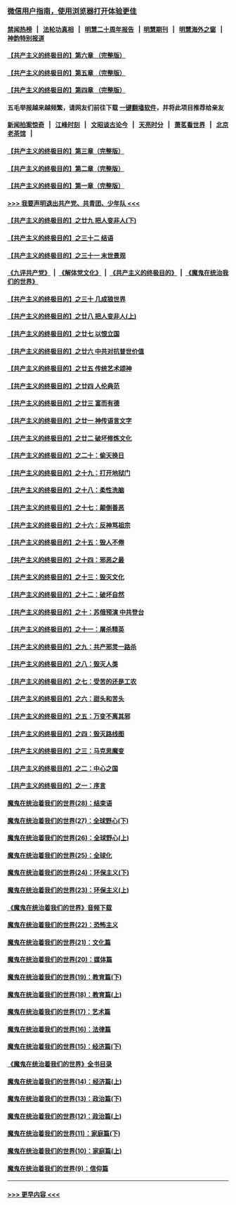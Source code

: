 ### [微信用户指南，使用浏览器打开体验更佳](https://github.com/gfw-breaker/banned-news1/blob/master/indexes/wechat-guide.md?t=0)
#### [禁闻热榜](热点新闻.md?t=0)  &nbsp;&nbsp;|&nbsp;&nbsp; [法轮功真相](https://github.com/gfw-breaker/truth/blob/master/README.md?t=0) &nbsp;&nbsp;|&nbsp;&nbsp; [明慧二十周年报告](https://github.com/gfw-breaker/mh-reports/blob/master/README.md?t=0) &nbsp;&nbsp;|&nbsp;&nbsp;[明慧期刊](https://github.com/gfw-breaker/mh-qikan) &nbsp;&nbsp;|&nbsp;&nbsp; [明慧海外之窗](https://github.com/gfw-breaker/mh-news/blob/master/README.md?t=0) &nbsp;&nbsp;|&nbsp;&nbsp; [神韵特别报道](https://github.com/gfw-breaker/mh-news/blob/master/shenyun.md?t=0)
#### [【共产主义的终极目的】第六章 （完整版）](../pages/nsc422/n11428913.md?t=02162211) 
#### [【共产主义的终极目的】第五章 （完整版）](../pages/nsc422/n11428912.md?t=02162211) 
#### [【共产主义的终极目的】第四章 （完整版）](../pages/nsc422/n11428907.md?t=02162211) 
#### 五毛举报越来越频繁，请网友们前往下载 [一键翻墙软件](https://github.com/gfw-breaker/ssr-accounts)，并将此项目推荐给亲友
#### [新闻拍案惊奇](https://github.com/gfw-breaker/banned-news1/blob/master/pages/link4.md) &nbsp;&nbsp;|&nbsp;&nbsp; [江峰时刻](https://github.com/gfw-breaker/banned-news1/blob/master/pages/link4.md) &nbsp;&nbsp;|&nbsp;&nbsp; [文昭谈古论今](https://github.com/gfw-breaker/banned-news1/blob/master/pages/link4.md) &nbsp;&nbsp;|&nbsp;&nbsp; [天亮时分](https://github.com/gfw-breaker/banned-news1/blob/master/pages/link4.md) &nbsp;&nbsp;|&nbsp;&nbsp; [萧茗看世界](https://github.com/gfw-breaker/banned-news1/blob/master/pages/link4.md) &nbsp;&nbsp;|&nbsp;&nbsp; [北京老茶馆](https://github.com/gfw-breaker/banned-news1/blob/master/pages/link4.md) &nbsp;&nbsp;|&nbsp;&nbsp; 
#### [【共产主义的终极目的】第三章（完整版）](../pages/nsc422/n11428848.md?t=02162211) 
#### [【共产主义的终极目的】第二章（完整版）](../pages/nsc422/n11428831.md?t=02162211) 
#### [【共产主义的终极目的】第一章（完整版）](../pages/nsc422/n11417651.md?t=02162211) 
#### [>>> 我要声明退出共产党、共青团、少年队 <<<](https://github.com/begood0513/goodnews/blob/master/quit/letter.md) 
#### [【共产主义的终极目的】之廿九 把人变非人(下)](../pages/nsc422/n11344140.md?t=02162211) 
#### [【共产主义的终极目的】之三十二 结语](../pages/nsc422/n11360535.md?t=02162211) 
#### [【共产主义的终极目的】之三十一 末世景观](../pages/nsc422/n11351129.md?t=02162211) 
#### [《九评共产党》](https://github.com/begood0513/9ping.md/blob/master/README.md) &nbsp;|&nbsp; [《解体党文化》](../../../../jtdwh.md/blob/master/README.md)  &nbsp;|&nbsp; [《共产主义的终极目的》](../../../../gczydzjmd.md/blob/master/README.md) &nbsp;|&nbsp; [《魔鬼在统治我们的世界》](../../../../mgztzwmdsj.md/blob/master/README.md) 
#### [【共产主义的终极目的】之三十 几成狼世界](../pages/nsc422/n11348280.md?t=02162211) 
#### [【共产主义的终极目的】之廿八 把人变非人(上)](../pages/nsc422/n11340492.md?t=02162211) 
#### [【共产主义的终极目的】之廿七 以恨立国](../pages/nsc422/n11336944.md?t=02162211) 
#### [【共产主义的终极目的】之廿六 中共对抗普世价值](../pages/nsc422/n11324785.md?t=02162211) 
#### [【共产主义的终极目的】之廿五 传统艺术颂神](../pages/nsc422/n11296396.md?t=02162211) 
#### [【共产主义的终极目的】之廿四 人伦典范](../pages/nsc422/n11296397.md?t=02162211) 
#### [【共产主义的终极目的】之廿三 富而有德](../pages/nsc422/n11283598.md?t=02162211) 
#### [【共产主义的终极目的】之廿一 神传语言文字](../pages/nsc422/n11263265.md?t=02162211) 
#### [【共产主义的终极目的】之廿二 破坏修炼文化](../pages/nsc422/n11245728.md?t=02162211) 
#### [【共产主义的终极目的】之二十：偷天换日](../pages/nsc422/n11238846.md?t=02162211) 
#### [【共产主义的终极目的】之十九：打开地狱门](../pages/nsc422/n11206376.md?t=02162211) 
#### [【共产主义的终极目的】之十八：柔性洗脑](../pages/nsc422/n11199994.md?t=02162211) 
#### [【共产主义的终极目的】之十七：颠倒善恶](../pages/nsc422/n11179782.md?t=02162211) 
#### [【共产主义的终极目的】之十六：反神骂祖宗](../pages/nsc422/n11166798.md?t=02162211) 
#### [【共产主义的终极目的】之十五：毁人不倦](../pages/nsc422/n11166792.md?t=02162211) 
#### [【共产主义的终极目的】之十四：邪恶之最](../pages/nsc422/n11150249.md?t=02162211) 
#### [【共产主义的终极目的】之十三：毁灭文化](../pages/nsc422/n11135227.md?t=02162211) 
#### [【共产主义的终极目的】之十二：破坏自然](../pages/nsc422/n11135214.md?t=02162211) 
#### [【共产主义的终极目的】之十：苏俄预演 中共登台](../pages/nsc422/n11118424.md?t=02162211) 
#### [【共产主义的终极目的】之十一：屠杀精英](../pages/nsc422/n11118442.md?t=02162211) 
#### [【共产主义的终极目的】之九：共产邪灵一路杀](../pages/nsc422/n11114139.md?t=02162211) 
#### [【共产主义的终极目的】之八：毁灭人类](../pages/nsc422/n11108503.md?t=02162211) 
#### [【共产主义的终极目的】之七：受苦的还是工农](../pages/nsc422/n11101809.md?t=02162211) 
#### [【共产主义的终极目的】之六：甜头和苦头](../pages/nsc422/n11096971.md?t=02162211) 
#### [【共产主义的终极目的】之五：万变不离其邪](../pages/nsc422/n11091285.md?t=02162211) 
#### [【共产主义的终极目的】之四：毁灭路线图](../pages/nsc422/n11086284.md?t=02162211) 
#### [【共产主义的终极目的】之三：马克思魔变](../pages/nsc422/n11061941.md?t=02162211) 
#### [【共产主义的终极目的】之二：中心之国](../pages/nsc422/n11047728.md?t=02162211) 
#### [【共产主义的终极目的】之一：序言](../pages/nsc422/n11086077.md?t=02162211) 
#### [魔鬼在统治着我们的世界(28)：结束语](../pages/nsc422/n10936246.md?t=02162211) 
#### [魔鬼在统治着我们的世界(27)：全球野心(下)](../pages/nsc422/n10928319.md?t=02162211) 
#### [魔鬼在统治着我们的世界(26)：全球野心(上)](../pages/nsc422/n10900318.md?t=02162211) 
#### [魔鬼在统治着我们的世界(25)：全球化](../pages/nsc422/n10788205.md?t=02162211) 
#### [魔鬼在统治着我们的世界(24)：环保主义(下)](../pages/nsc422/n10695307.md?t=02162211) 
#### [魔鬼在统治着我们的世界(23)：环保主义(上)](../pages/nsc422/n10688613.md?t=02162211) 
#### [《魔鬼在统治着我们的世界》音频下载](../pages/nsc422/n10635553.md?t=02162211) 
#### [魔鬼在统治着我们的世界(22)：恐怖主义](../pages/nsc422/n10614727.md?t=02162211) 
#### [魔鬼在统治着我们的世界(21)：文化篇](../pages/nsc422/n10597706.md?t=02162211) 
#### [魔鬼在统治着我们的世界(20)：媒体篇](../pages/nsc422/n10586579.md?t=02162211) 
#### [魔鬼在统治着我们的世界(19)：教育篇(下)](../pages/nsc422/n10564808.md?t=02162211) 
#### [魔鬼在统治着我们的世界(18)：教育篇(上)](../pages/nsc422/n10526970.md?t=02162211) 
#### [魔鬼在统治着我们的世界(17)：艺术篇](../pages/nsc422/n10499093.md?t=02162211) 
#### [魔鬼在统治着我们的世界(16)：法律篇](../pages/nsc422/n10485969.md?t=02162211) 
#### [魔鬼在统治着我们的世界(15)：经济篇(下)](../pages/nsc422/n10469975.md?t=02162211) 
#### [《魔鬼在统治着我们的世界》全书目录](../pages/nsc422/n10464261.md?t=02162211) 
#### [魔鬼在统治着我们的世界(14)：经济篇(上)](../pages/nsc422/n10457370.md?t=02162211) 
#### [魔鬼在统治着我们的世界(13)：政治篇(下)](../pages/nsc422/n10448270.md?t=02162211) 
#### [魔鬼在统治着我们的世界(12)：政治篇(上)](../pages/nsc422/n10444576.md?t=02162211) 
#### [魔鬼在统治着我们的世界(11)：家庭篇(下)](../pages/nsc422/n10440961.md?t=02162211) 
#### [魔鬼在统治着我们的世界(10)：家庭篇(上)](../pages/nsc422/n10435448.md?t=02162211) 
#### [魔鬼在统治着我们的世界(9)：信仰篇](../pages/nsc422/n10432159.md?t=02162211) 

----
#### [ >>> 更早内容 <<< ](../indexes/nsc422-earlier.md)
